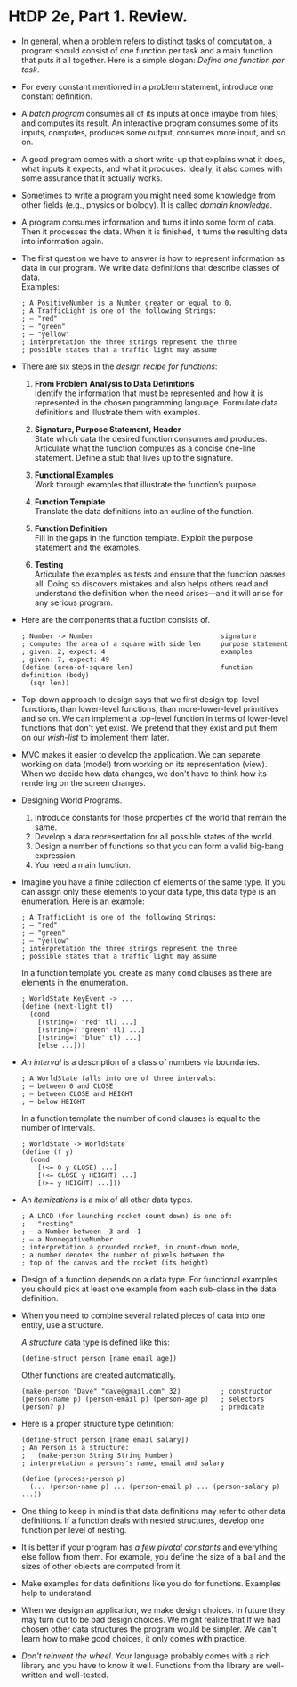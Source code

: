 HtDP 2e, Part 1. Review.
========================

* In general, when a problem refers to distinct tasks of computation,
  a program should consist of one function per task and a main function that puts it all together.
  Here is a simple slogan: *Define one function per task*.

* For every constant mentioned in a problem statement, introduce one constant definition.

* A *batch program* consumes all of its inputs at once (maybe from files) and computes its result.
  An interactive program consumes some of its inputs,
  computes, produces some output, consumes more input, and so on.

* A good program comes with a short write-up that explains what it does,
  what inputs it expects, and what it produces. Ideally, it also comes with
  some assurance that it actually works.

* Sometimes to write a program you might need some knowledge from other fields
  (e.g., physics or biology). It is called *domain knowledge*.

* A program consumes information and turns it into some form of data.
  Then it processes the data. When it is finished, it turns the resulting data into information again.

* The first question we have to answer is how to represent information as data in our program.
  We write data definitions that describe classes of data.  
  Examples:

  ```racket
  ; A PositiveNumber is a Number greater or equal to 0. 
  ; A TrafficLight is one of the following Strings:
  ; – "red"
  ; – "green"
  ; – "yellow"
  ; interpretation the three strings represent the three 
  ; possible states that a traffic light may assume
  ```

* There are six steps in the *design recipe for functions*:
  
  1. **From Problem Analysis to Data Definitions**<br>
     Identify the information that must be represented and how it is represented
     in the chosen programming language.
     Formulate data definitions and illustrate them with examples.
  
  2. **Signature, Purpose Statement, Header**<br>
     State which data the desired function consumes and produces.
     Articulate what the function computes as a concise one-line statement.
     Define a stub that lives up to the signature.
  
  3. **Functional Examples**<br>
     Work through examples that illustrate the function’s purpose.
  
  4. **Function Template**<br>
     Translate the data definitions into an outline of the function.
  
  5. **Function Definition**<br>
     Fill in the gaps in the function template. Exploit the purpose statement and the examples.
  
  6. **Testing**<br>
     Articulate the examples as tests and ensure that the function passes all.
     Doing so discovers mistakes and also helps others read and understand the definition
     when the need arises—and it will arise for any serious program.

* Here are the components that a fuction consists of.

  ```racket
  ; Number -> Number                                signature
  ; computes the area of a square with side len     purpose statement
  ; given: 2, expect: 4                             examples
  ; given: 7, expect: 49
  (define (area-of-square len)                      function definition (body)
    (sqr len))
  ```

* Top-down approach to design says that we first design top-level functions, than lower-level functions,
  than more-lower-level primitives and so on. We can implement a top-level function in terms of lower-level
  functions that don't yet exist. We pretend that they exist and put them on our *wish-list* to implement them later.

* MVC makes it easier to develop the application. We can separete working on data (model)
  from working on its representation (view). When we decide how data changes,
   we don't have to think how its rendering on the screen changes.


* Designing World Programs.
  
  1. Introduce constants for those properties of the world that remain the same.
  2. Develop a data representation for all possible states of the world.
  3. Design a number of functions so that you can form a valid big-bang expression.
  4. You need a main function.

* Imagine you have a finite collection of elements of the same type.
  If you can assign only these elements to your data type, this data type is an enumeration.
  Here is an example:
 
  ```racket
  ; A TrafficLight is one of the following Strings:
  ; – "red"
  ; – "green"
  ; – "yellow"
  ; interpretation the three strings represent the three 
  ; possible states that a traffic light may assume 
  ```

  In a function template you create as many cond clauses as there are elements in the enumeration.

  ```racket
  ; WorldState KeyEvent -> ...
  (define (next-light tl)
    (cond
      [(string=? "red" tl) ...]
      [(string=? "green" tl) ...]
      [(string=? "blue" tl) ...]
      [else ...]))
  ```

* *An interval* is a description of a class of numbers via boundaries.
    
  ```racket
  ; A WorldState falls into one of three intervals: 
  ; – between 0 and CLOSE
  ; – between CLOSE and HEIGHT
  ; – below HEIGHT
  ```

  In a function template the number of cond clauses is equal to the number of intervals.

  ```racket
  ; WorldState -> WorldState
  (define (f y)
    (cond
      [(<= 0 y CLOSE) ...]
      [(<= CLOSE y HEIGHT) ...]
      [(>= y HEIGHT) ...]))
  ```

* An *itemizations* is a mix of all other data types.

  ```racket 
  ; A LRCD (for launching rocket count down) is one of:
  ; – "resting"
  ; – a Number between -3 and -1
  ; – a NonnegativeNumber 
  ; interpretation a grounded rocket, in count-down mode,
  ; a number denotes the number of pixels between the
  ; top of the canvas and the rocket (its height)
  ```

* Design of a function depends on a data type. For functional examples you should pick
  at least one example from each sub-class in the data definition. 

* When you need to combine several related pieces of data into one entity, use a structure.
    
  *A structure* data type is defined like this:

  ```racket
  (define-struct person [name email age])
  ```

  Other functions are created automatically.

  ```racket
  (make-person "Dave" "dave@gmail.com" 32)          ; constructor
  (person-name p) (person-email p) (person-age p)   ; selectors
  (person? p)                                       ; predicate
  ```

* Here is a proper structure type definition:
    
  ```racket
  (define-struct person [name email salary])
  ; An Person is a structure: 
  ;   (make-person String String Number)
  ; interpretation a persons's name, email and salary 

  (define (process-person p)
    (... (person-name p) ... (person-email p) ... (person-salary p) ...))
  ```

* One thing to keep in mind is that data definitions may refer to other data definitions.
  If a function deals with nested structures, develop one function per level of nesting. 

* It is better if your program has *a few pivotal constants* and everything else follow from them.
  For example, you define the size of a ball and the sizes of other objects are computed from it. 

* Make examples for data definitions like you do for functions. Examples help to understand.

* When we design an application, we make design choices. In future they may turn out to be bad design choices.
  We might realize that If we had chosen other data structures the program would be simpler.
  We can't learn how to make good choices, it only comes with practice.

* *Don't reinvent the wheel*. Your language probably comes with a rich library and you have to know it well.
  Functions from the library are well-written and well-tested.

